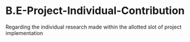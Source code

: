 # B.E-Project-Individual-Contribution
Regarding the individual research made within the allotted slot of project implementation
